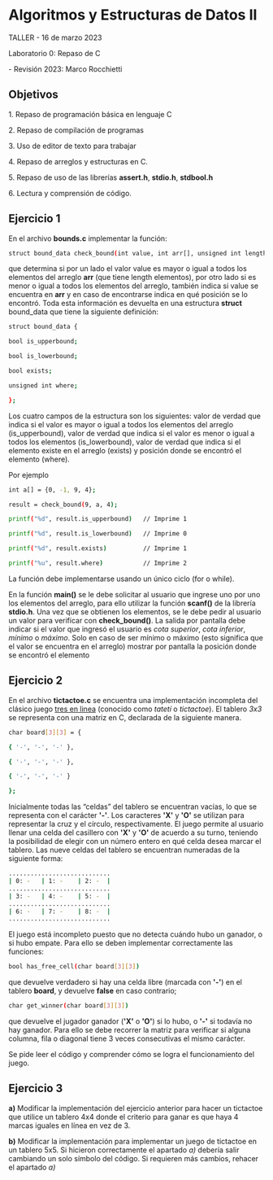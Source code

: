 ﻿# Algoritmos y Estructuras de Datos II

TALLER - 16 de marzo 2023

Laboratorio 0: Repaso de C

\- Revisión 2023: Marco Rocchietti

## Objetivos

1\. Repaso de programación básica en lenguaje C

2\. Repaso de compilación de programas

3\. Uso de editor de texto para trabajar

4\. Repaso de arreglos y estructuras en C.

5\. Repaso de uso de las librerías **assert.h**, **stdio.h**, **stdbool.h**

6\. Lectura y comprensión de código.

## Ejercicio 1

En el archivo **bounds.c** implementar la función:

```sh
struct bound_data check_bound(int value, int arr[], unsigned int length);
```
que determina si por un lado el valor value es mayor o igual a todos los elementos del arreglo **arr** (que tiene length elementos), por otro lado si es menor o igual a todos los elementos del arreglo, también indica si value se encuentra en **arr** y en caso de encontrarse indica en qué posición se lo encontró. Toda esta información es devuelta en una estructura **struct** bound\_data que tiene la siguiente definición:

```sh
struct bound_data {

bool is_upperbound;

bool is_lowerbound;

bool exists;

unsigned int where;

};
```
Los cuatro campos de la estructura son los siguientes: valor de verdad que indica si el valor es mayor o igual a todos los elementos del arreglo (is\_upperbound), valor de verdad que indica si el valor es menor o igual a todos los elementos (is\_lowerbound), valor de verdad que indica si el elemento existe en el arreglo (exists) y posición donde se encontró el elemento (where).

Por ejemplo
```sh
int a[] = {0, -1, 9, 4};

result = check_bound(9, a, 4);

printf("%d", result.is_upperbound)   // Imprime 1

printf("%d", result.is_lowerbound)   // Imprime 0

printf("%d", result.exists)          // Imprime 1

printf("%u", result.where)           // Imprime 2
```



La función debe implementarse usando un único ciclo (for o while).

En la función **main()** se le debe solicitar al usuario que ingrese uno por uno los elementos del arreglo, para ello utilizar la función **scanf()** de la librería **stdio.h**. Una vez que se obtienen los elementos, se le debe pedir al usuario un valor para verificar con **check\_bound()**. La salida por pantalla debe indicar si el valor que ingresó el usuario es *cota superior*, *cota inferior*, *mínimo* o *máximo*. Solo en caso de ser mínimo o máximo (esto significa que el valor se encuentra en el arreglo) mostrar por pantalla la posición donde se encontró el elemento


## Ejercicio 2 

En el archivo **tictactoe.c** se encuentra una implementación incompleta del clásico juego [tres en linea](https://es.wikipedia.org/wiki/Tres_en_l%C3%ADnea) (conocido como *tatetí* o *tictactoe*). El tablero *3x3* se representa con una matriz en C, declarada de la siguiente manera.

```sh
char board[3][3] = {

{ '-', '-', '-' },

{ '-', '-', '-' },

{ '-', '-', '-' }

};
```
Inicialmente todas las “celdas” del tablero se encuentran vacías, lo que se representa con el carácter **'-'**. Los caracteres **'X'** y **'O'** se utilizan para representar la cruz y el círculo, respectivamente. El juego permite al usuario llenar una celda del casillero con **'X'** y **'O'** de acuerdo a su turno, teniendo la posibilidad de elegir con un número entero en qué celda desea marcar el tablero. Las nueve celdas del tablero se encuentran numeradas de la siguiente forma:
```sh
............................
| 0: -   | 1: -    | 2: -  |
............................
| 3: -   | 4: -    | 5: -  |
............................
| 6: -   | 7: -    | 8: -  |
............................
```
El juego está incompleto puesto que no detecta cuándo hubo un ganador, o si hubo empate. Para ello se deben implementar correctamente las funciones:
```sh
bool has_free_cell(char board[3][3])
```
que devuelve verdadero si hay una celda libre (marcada con **'-'**) en el tablero **board**, y devuelve **false** en caso contrario;
```sh
char get_winner(char board[3][3])
```
que devuelve el jugador ganador (**'X'** o **'O'**) si lo hubo, o **'-'** si todavía no hay ganador. Para ello se debe recorrer la matriz para verificar si alguna columna, fila o diagonal tiene 3 veces consecutivas el mismo carácter.

Se pide leer el código y comprender cómo se logra el funcionamiento del juego.


## Ejercicio 3

**a)** Modificar la implementación del ejercicio anterior para hacer un tictactoe que utilice un tablero 4x4 donde el criterio para ganar es que haya 4 marcas iguales en línea en vez de 3.

**b)** Modificar la implementación para implementar un juego de tictactoe en un tablero 5x5. Si hicieron correctamente el apartado *a)* debería salir cambiando un solo símbolo del código. Si requieren más cambios, rehacer el apartado *a)*
